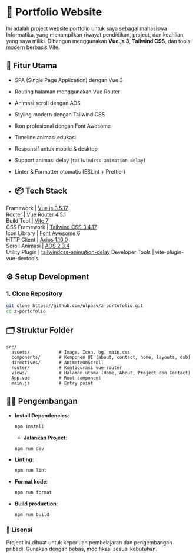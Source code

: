 # 🎨 Portfolio Website

Ini adalah project website portfolio untuk saya sebagai mahasiswa Informatika, yang menampilkan riwayat pendidikan, project, dan keahlian yang saya miliki. 
Dibangun menggunakan **Vue.js 3**, **Tailwind CSS**, dan tools modern berbasis Vite.


## 🚀 Fitur Utama

- SPA (Single Page Application) dengan Vue 3
- Routing halaman menggunakan Vue Router
- Animasi scroll dengan AOS
- Styling modern dengan Tailwind CSS
- Ikon profesional dengan Font Awesome
- Timeline animasi edukasi
- Responsif untuk mobile & desktop
- Support animasi delay (`tailwindcss-animation-delay`)
- Linter & Formatter otomatis (ESLint + Prettier)

- ## 📦 Tech Stack
  
Framework       | [Vue.js 3.5.17](https://vuejs.org/)              
Router          | [Vue Router 4.5.1](https://router.vuejs.org/)    
Build Tool      | [Vite 7](https://vitejs.dev/)                    
CSS Framework   | [Tailwind CSS 3.4.17](https://tailwindcss.com/)  
Icon Library    | [Font Awesome 6](https://fontawesome.com/)       
HTTP Client     | [Axios 1.10.0](https://axios-http.com/)          
Scroll Animasi  | [AOS 2.3.4](https://michalsnik.github.io/aos/)   
Utility Plugin  | [tailwindcss-animation-delay](https://github.com/jenselme/tailwindcss-animation-delay) 
Developer Tools | vite-plugin-vue-devtools                         


## ⚙️ Setup Development

### 1. Clone Repository
```bash
git clone https://github.com/ulpaav/z-portofolio.git
cd z-portofolio
```

## 🗂️ Struktur Folder

```
src/
  assets/           # Image, Icon, bg, main.css
  components/       # Komponen UI (about, contact, home, layouts, dsb)
  directives/       # AnimateOnScroll
  router/           # Konfigurasi vue-router
  views/            # Halaman utama (Home, About, Project dan Contact)
  App.vue           # Root component
  main.js           # Entry point
```

## 🧑‍💻 Pengembangan
- **Install Dependencies**:  
  ```bash
  npm install
  ```
  - **Jalankan Project**:  
  ```bash
  npm run dev
  ```
- **Linting**:  
  ```bash
  npm run lint
  ```
- **Format kode**:  
  ```bash
  npm run format
  ```
- **Build production**:  
  ```bash
  npm run build
  ```
  

### 📄 Lisensi
Project ini dibuat untuk keperluan pembelajaran dan pengembangan pribadi. Gunakan dengan bebas, modifikasi sesuai kebutuhan.

